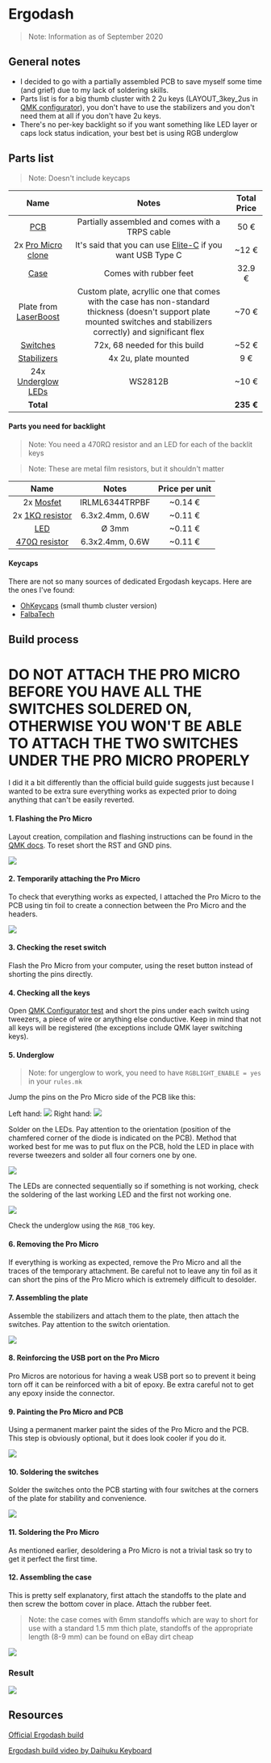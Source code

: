 # Ergodash

> Note: Information as of September 2020

## General notes
* I decided to go with a partially assembled PCB to save myself some time (and grief) due to my lack of soldering skills.
* Parts list is for a big thumb cluster with 2 2u keys (LAYOUT_3key_2us in [QMK configurator](https://config.qmk.fm/)), you don't have to use the stabilizers and you don't need them at all if you don't have 2u keys.
* There's no per-key backlight so if you want something like LED layer or caps lock status indication, your best bet is using RGB underglow

## Parts list
> Note: Doesn't include keycaps

| Name | Notes | Total Price |
|:----:|:-----:|:-----------:|
| [PCB](https://falba.tech/product/ergodash-partially-assembled-with-electronics-cables/?v=928568b84963) | Partially assembled and comes with a TRPS cable | 50 € |
| 2x [Pro Micro clone](laskarduino.cz/arduino-leonardo-pro-micro/) | It's said that you can use [Elite-C](https://keeb.io/products/elite-c-low-profile-version-usb-c-pro-micro-replacement-atmega32u4) if you want USB Type C | ~12 € |
| [Case](https://keycapsss.com/keyboard-parts/cases/76/ergodash-acrylic-plate-case?c=12) | Comes with rubber feet | 32.9 € |
| Plate from [LaserBoost](https://www.laserboost.com/) | Custom plate, acryllic one that comes with the case has non-standard thickness (doesn't support plate mounted switches and stabilizers correctly) and significant flex | ~70 € |
| [Switches](https://www.czc.cz/glorious-mechanicke-spinace-panda-36ks/300529/produkt) | 72x, 68 needed for this build | ~52 € |
| [Stabilizers](https://candykeys.com/product/genuine-cherry-mx-stabiliser-pack-plate-mount) | 4x 2u, plate mounted | 9 € |
| 24x [Underglow LEDs](https://www.tme.eu/cz/details/ws2812b-v5/diody-led-smd-barevne/worldsemi/) | WS2812B | ~10 € |
| **Total** |       |        **235 €**     |

#### Parts you need for backlight
> Note: You need a 470RΩ resistor and an LED for each of the backlit keys

> Note: These are metal film resistors, but it shouldn't matter

| Name | Notes | Price per unit |
|:----:|:-----:|:-----------:|
| 2x [Mosfet](https://www.tme.eu/cz/details/irlml6344trpbf/tranzistory-s-kanalem-n-smd/infineon-irf/) | IRLML6344TRPBF | ~0.14 € |
| 2x [1KΩ resistor](https://www.gme.cz/rm-1k-0207-0-6w-1)| 6.3x2.4mm, 0.6W | ~0.11 € |
| [LED](https://www.tme.eu/cz/details/ww03a3swq4-n2/led-diody-tht-3mm/wah-wang-holding/) | Ø 3mm | ~0.11 € |
| [470Ω resistor](https://www.gme.cz/rm-470r-0207-0-6w-1)| 6.3x2.4mm, 0.6W | ~0.11 € |

#### Keycaps
There are not so many sources of dedicated Ergodash keycaps. Here are the ones I've found:
* [OhKeycaps](https://ohkeycaps.com/collections/dsa-blanks/products/dsa-pink-purple?variant=29211011711087) (small thumb cluster version)
* [FalbaTech](https://falba.tech/product/dsa-keycaps-black-blank-left-right-keyboards-redox-copy/?v=928568b84963)

## Build process

# DO NOT ATTACH THE PRO MICRO BEFORE YOU HAVE ALL THE SWITCHES SOLDERED ON, OTHERWISE YOU WON'T BE ABLE TO ATTACH THE TWO SWITCHES UNDER THE PRO MICRO PROPERLY

I did it a bit differently than the official build guide suggests just because I wanted to be extra sure everything works as expected prior to doing anything that can't be easily reverted.

#### 1. Flashing the Pro Micro

Layout creation, compilation and flashing instructions can be found in the [QMK docs](https://docs.qmk.fm/#/). To reset short the RST and GND pins.

![](.gif/flash.gif)

#### 2. Temporarily attaching the Pro Micro

To check that everything works as expected, I attached the Pro Micro to the PCB using tin foil to create a connection between the Pro Micro and the headers.

![](.img/promicro_temp.jpg)

#### 3. Checking the reset switch

Flash the Pro Micro from your computer, using the reset button instead of shorting the pins directly.

#### 4. Checking all the keys

Open [QMK Configurator test](https://config.qmk.fm/#/test) and short the pins under each switch using tweezers, a piece of wire or anything else conductive. Keep in mind that not all keys will be registered (the exceptions include QMK layer switching keys).

#### 5. Underglow

> Note: for ungerglow to work, you need to have `RGBLIGHT_ENABLE = yes` in your `rules.mk`

Jump the pins on the Pro Micro side of the PCB like this:

Left hand:
![](.img/left_jump.jpg)
Right hand:
![](.img/right_jump.jpg)

Solder on the LEDs. Pay attention to the orientation (position of the chamfered corner of the diode is indicated on the PCB). Method that worked best for me was to put flux on the PCB, hold the LED in place with reverse tweezers and solder all four corners one by one.

![](.img/underglow_orientation.jpg)

The LEDs are connected sequentially so if something is not working, check the soldering of the last working LED and the first not working one.

![](.img/underglow_order.jpg)

Check the underglow using the `RGB_TOG` key.

#### 6. Removing the Pro Micro

If everything is working as expected, remove the Pro Micro and all the traces of the temporary attachment. Be careful not to leave any tin foil as it can short the pins of the Pro Micro which is extremely difficult to desolder.

#### 7. Assembling the plate

Assemble the stabilizers and attach them to the plate, then attach the switches. Pay attention to the switch orientation.

![](.img/plate.jpg)

#### 8. Reinforcing the USB port on the Pro Micro

Pro Micros are notorious for having a weak USB port so to prevent it being torn off it can be reinforced with a bit of epoxy. Be extra careful not to get any epoxy inside the connector.

#### 9. Painting the Pro Micro and PCB

Using a permanent marker paint the sides of the Pro Micro and the PCB. This step is obviously optional, but it does look cooler if you do it.

![](.img/paint.jpg)

#### 10. Soldering the switches

Solder the switches onto the PCB starting with four switches at the corners of the plate for stability and convenience.

![](.img/switches.jpg)

#### 11. Soldering the Pro Micro

As mentioned earlier, desoldering a Pro Micro is not a trivial task so try to get it perfect the first time.

#### 12. Assembling the case

This is pretty self explanatory, first attach the standoffs to the plate and then screw the bottom cover in place. Attach the rubber feet.

> Note: the case comes with 6mm standoffs which are way to short for use with a standard 1.5 mm thich plate, standoffs of the appropriate length (8-9 mm) can be found on eBay dirt cheap

![](.img/case.jpg)

### Result

![](.img/ergodash.jpg)

## Resources
[Official Ergodash build](https://github.com/omkbd/ErgoDash/blob/master/Doc/build-en.md)

[Ergodash build video by Daihuku Keyboard](https://www.youtube.com/watch?v=yHgvEU0NYCk)
